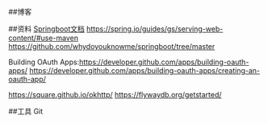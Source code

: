 ##博客

##资料
[Springboot文档](https://spring.io/guides)
https://spring.io/guides/gs/serving-web-content/#use-maven
https://github.com/whydoyouknowme/springboot/tree/master

Building OAuth Apps:https://developer.github.com/apps/building-oauth-apps/
https://developer.github.com/apps/building-oauth-apps/creating-an-oauth-app/

https://square.github.io/okhttp/
https://flywaydb.org/getstarted/

##工具
Git

